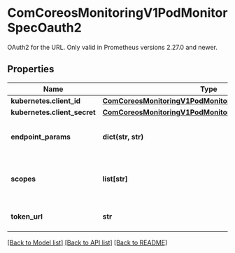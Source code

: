 # ComCoreosMonitoringV1PodMonitorSpecOauth2

OAuth2 for the URL. Only valid in Prometheus versions 2.27.0 and newer.
## Properties
Name | Type | Description | Notes
------------ | ------------- | ------------- | -------------
**kubernetes.client_id** | [**ComCoreosMonitoringV1PodMonitorSpecOauth2ClientId**](ComCoreosMonitoringV1PodMonitorSpecOauth2ClientId.md) |  | 
**kubernetes.client_secret** | [**ComCoreosMonitoringV1PodMonitorSpecOauth2ClientSecret**](ComCoreosMonitoringV1PodMonitorSpecOauth2ClientSecret.md) |  | 
**endpoint_params** | **dict(str, str)** | Parameters to append to the token URL | [optional] 
**scopes** | **list[str]** | OAuth2 scopes used for the token request | [optional] 
**token_url** | **str** | The URL to fetch the token from | 

[[Back to Model list]](../README.md#documentation-for-models) [[Back to API list]](../README.md#documentation-for-api-endpoints) [[Back to README]](../README.md)


